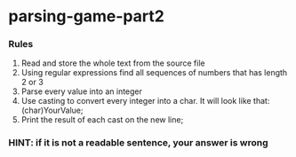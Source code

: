 # parsing-game-part2

### Rules
1. Read and store the whole text from the source file
2. Using regular expressions find all sequences of numbers that has length 2 or 3
3. Parse every value into an integer
4. Use casting to convert every integer into a char. It will look like that:
  (char)YourValue;
5. Print the result of each cast on the new line;

### HINT: if it is not a readable sentence, your answer is wrong
